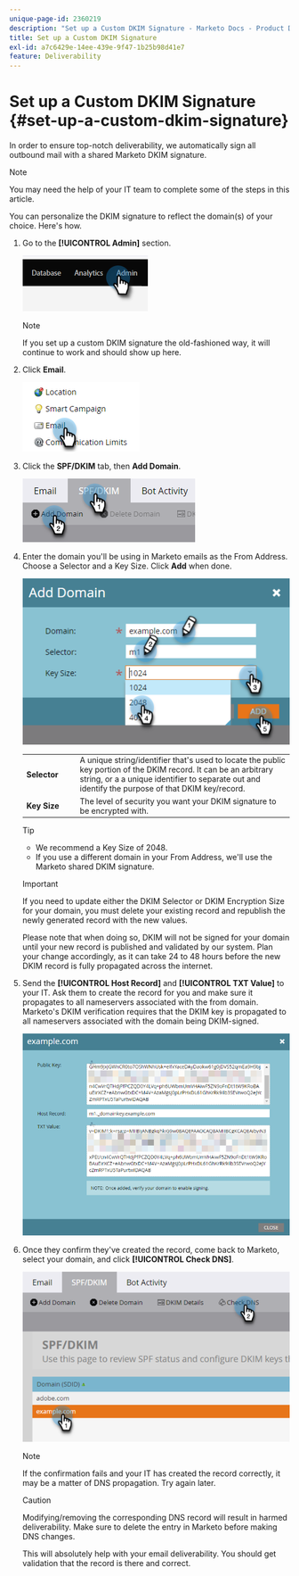 ```yaml
---
unique-page-id: 2360219
description: "Set up a Custom DKIM Signature - Marketo Docs - Product Documentation"
title: Set up a Custom DKIM Signature
exl-id: a7c6429e-14ee-439e-9f47-1b25b98d41e7
feature: Deliverability
---
```

# Set up a Custom DKIM Signature {#set-up-a-custom-dkim-signature}

In order to ensure top-notch deliverability, we automatically sign all outbound mail with a shared Marketo DKIM signature.

   >[!NOTE]
   >
   >You may need the help of your IT team to complete some of the steps in this article.

You can personalize the DKIM signature to reflect the domain(s) of your choice. Here's how.

1. Go to the **[!UICONTROL Admin]** section.

   ![](assets/set-up-a-custom-dkim-signature-1.png)

   >[!NOTE]
   >
   >If you set up a custom DKIM signature the old-fashioned way, it will continue to work and should show up here.

1. Click **Email**.

   ![](assets/set-up-a-custom-dkim-signature-2.png)

1. Click the **SPF/DKIM** tab, then **Add Domain**.

   ![](assets/set-up-a-custom-dkim-signature-3.png)

1. Enter the domain you'll be using in Marketo emails as the From Address. Choose a Selector and a Key Size. Click **Add** when done.

   ![](assets/set-up-a-custom-dkim-signature-4.png)

   <table>
   <tr>
   <td width="20%"><b>Selector</b></td>
   <td>A unique string/identifier that's used to locate the public key portion of the DKIM record. It can be an arbitrary string, or a a unique identifier to separate out and identify the purpose of that DKIM key/record.</td>
   </tr>
   <tr>
   <td width="20%"><b>Key Size</b></td>
   <td>The level of security you want your DKIM signature to be encrypted with.</td>
   </tr>
   </tbody>
   </table>

   <p>

   >[!TIP]
   >
   >* We recommend a Key Size of 2048.
   >* If you use a different domain in your From Address, we'll use the Marketo shared DKIM signature.

   >[!IMPORTANT]
   >
   >If you need to update either the DKIM Selector or DKIM Encryption Size for your domain, you must delete your existing record and republish the newly generated record with the new values.
   >
   >Please note that when doing so, DKIM will not be signed for your domain until your new record is published and validated by our system. Plan your change accordingly, as it can take 24 to 48 hours before the new DKIM record is fully propagated across the internet.

1. Send the **[!UICONTROL Host Record]** and **[!UICONTROL TXT Value]** to your IT. Ask them to create the record for you and make sure it propagates to all nameservers associated with the from domain. Marketo's DKIM verification requires that the DKIM key is propagated to all nameservers associated with the domain being DKIM-signed.

   ![](assets/set-up-a-custom-dkim-signature-5.png)

1. Once they confirm they've created the record, come back to Marketo, select your domain, and click **[!UICONTROL Check DNS]**.

   ![](assets/set-up-a-custom-dkim-signature-6.png)

   >[!NOTE]
   >
   >If the confirmation fails and your IT has created the record correctly, it may be a matter of DNS propagation. Try again later.

   >[!CAUTION]
   >
   >Modifying/removing the corresponding DNS record will result in harmed deliverability. Make sure to delete the entry in Marketo before making DNS changes.

   This will absolutely help with your email deliverability. You should get validation that the record is there and correct.
